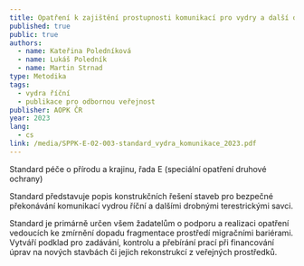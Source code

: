 ```yaml
---
title: Opatření k zajištění prostupnosti komunikací pro vydry a další drobné savce
published: true
public: true
authors:
  - name: Kateřina Poledníková
  - name: Lukáš Poledník
  - name: Martin Strnad
type: Metodika
tags:
  - vydra říční
  - publikace pro odbornou veřejnost
publisher: AOPK ČR
year: 2023
lang:
  - cs
link: /media/SPPK-E-02-003-standard_vydra_komunikace_2023.pdf
---
```

Standard péče o přírodu a krajinu, řada E (speciální opatření druhové ochrany)

Standard představuje popis konstrukčních řešení staveb pro bezpečné překonávání komunikací vydrou říční a dalšími drobnými terestrickými savci.

Standard je primárně určen všem žadatelům o podporu a realizaci opatření vedoucích ke zmírnění dopadu fragmentace prostředí migračními bariérami. Vytváří podklad pro zadávání, kontrolu a přebírání prací při financování úprav na nových stavbách či jejich rekonstrukcí z veřejných prostředků.
